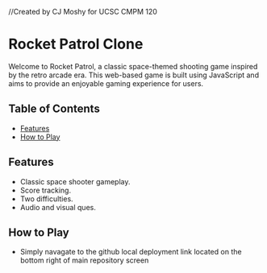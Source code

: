 //Created by CJ Moshy for UCSC CMPM 120
# Rocket Patrol Clone

Welcome to Rocket Patrol, a classic space-themed shooting game inspired by the retro arcade era. This web-based game is built using JavaScript and aims to provide an enjoyable gaming experience for users.

## Table of Contents

- [Features](#features)
- [How to Play](#how-to-play)

## Features

- Classic space shooter gameplay.
- Score tracking.
- Two difficulties.
- Audio and visual ques.

## How to Play
- Simply navagate to the github local deployment link located on the bottom right of main repository screen
